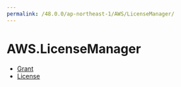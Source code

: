```yaml
---
permalink: /48.0.0/ap-northeast-1/AWS/LicenseManager/
---
```


# AWS.LicenseManager



* [Grant](Grant.md)
* [License](License.md)